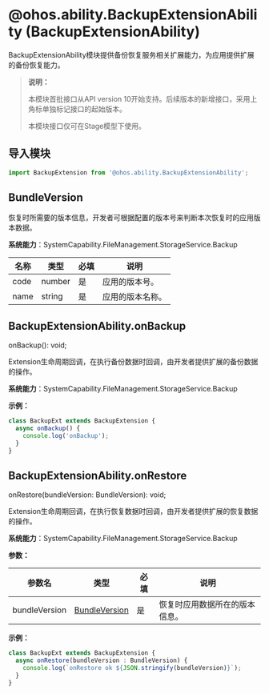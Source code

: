 # @ohos.ability.BackupExtensionAbility (BackupExtensionAbility)

BackupExtensionAbility模块提供备份恢复服务相关扩展能力，为应用提供扩展的备份恢复能力。

> **说明：**
>
> 本模块首批接口从API version 10开始支持。后续版本的新增接口，采用上角标单独标记接口的起始版本。
>
> 本模块接口仅可在Stage模型下使用。

## 导入模块

```ts
import BackupExtension from '@ohos.ability.BackupExtensionAbility';
```

## BundleVersion

恢复时所需要的版本信息，开发者可根据配置的版本号来判断本次恢复时的应用版本数据。

**系统能力**：SystemCapability.FileManagement.StorageService.Backup

| 名称 | 类型   | 必填 | 说明             |
| ---- | ------ | ---- | ---------------- |
| code | number | 是   | 应用的版本号。   |
| name | string | 是   | 应用的版本名称。 |


## BackupExtensionAbility.onBackup

onBackup(): void;

Extension生命周期回调，在执行备份数据时回调，由开发者提供扩展的备份数据的操作。

**系统能力**：SystemCapability.FileManagement.StorageService.Backup

**示例：**

  ```ts
  class BackupExt extends BackupExtension {
    async onBackup() {
      console.log('onBackup');
    }
  }
  ```


## BackupExtensionAbility.onRestore

onRestore(bundleVersion: BundleVersion): void;

Extension生命周期回调，在执行恢复数据时回调，由开发者提供扩展的恢复数据的操作。

**系统能力**：SystemCapability.FileManagement.StorageService.Backup

**参数：**

| 参数名        | 类型                            | 必填 | 说明                           |
| ------------- | ------------------------------- | ---- | ------------------------------ |
| bundleVersion | [BundleVersion](#bundleversion) | 是   | 恢复时应用数据所在的版本信息。 |

**示例：**

  ```ts
  class BackupExt extends BackupExtension {
    async onRestore(bundleVersion : BundleVersion) {
      console.log(`onRestore ok ${JSON.stringify(bundleVersion)}`);
    }
  }
  ```